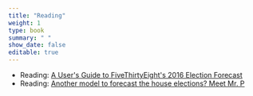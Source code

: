 ```yaml
---
title: "Reading"
weight: 1
type: book
summary: " "
show_date: false
editable: true
---
```


* Reading: [A User's Guide to FiveThirtyEight's 2016 Election Forecast](https://fivethirtyeight.com/features/a-users-guide-to-fivethirtyeights-2016-general-election-forecast/)
* Reading: [Another model to forecast the house elections? Meet Mr. P]()

